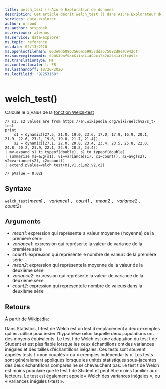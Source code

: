 ```yaml
---
title: welch_test ()-Azure Explorateur de données
description: Cet article décrit welch_test () dans Azure Explorateur de données.
services: data-explorer
author: orspod
ms.author: orspodek
ms.reviewer: alexans
ms.service: data-explorer
ms.topic: reference
ms.date: 02/13/2020
ms.openlocfilehash: 063e0db08b3566ed69957dda675082d8ea6942cf
ms.sourcegitcommit: 608539af6ab511aa11d82c17b782641340fc8974
ms.translationtype: MT
ms.contentlocale: fr-FR
ms.lasthandoff: 10/20/2020
ms.locfileid: "92253168"
---
```

# <a name="welch_test"></a>welch_test()

Calcule le p_value de la [fonction Welch-test](https://en.wikipedia.org/wiki/Welch%27s_t-test)

```kusto
// s1, s2 values are from https://en.wikipedia.org/wiki/Welch%27s_t-test
print
    s1 = dynamic([27.5, 21.0, 19.0, 23.6, 17.0, 17.9, 16.9, 20.1, 21.9, 22.6, 23.1, 19.6, 19.0, 21.7, 21.4]),
    s2 = dynamic([27.1, 22.0, 20.8, 23.4, 23.4, 23.5, 25.8, 22.0, 24.8, 20.2, 21.9, 22.1, 22.9, 20.5, 24.4])
| mv-expand s1 to typeof(double), s2 to typeof(double)
| summarize m1=avg(s1), v1=variance(s1), c1=count(), m2=avg(s2), v2=variance(s2), c2=count()
| extend pValue=welch_test(m1,v1,c1,m2,v2,c2)

// pValue = 0.021
```

## <a name="syntax"></a>Syntaxe

`welch_test(`*mean1* `, ` *variance1* `, ` *count1* `, ` *mean2* `, ` *variance2* `, ` *count2*`)`

## <a name="arguments"></a>Arguments

* *mean1*: expression qui représente la valeur moyenne (moyenne) de la première série
* *variance1*: expression qui représente la valeur de variance de la première série
* *count1*: expression qui représente le nombre de valeurs de la première série
* *mean2*: expression qui représente la moyenne de la valeur de la deuxième série
* *variance2*: expression qui représente la valeur de variance de la deuxième série
* *count2*: expression qui représente le nombre de valeurs dans la deuxième série

## <a name="returns"></a>Retours

À partir de [Wikipédia](https://en.wikipedia.org/wiki/Welch%27s_t-test):

Dans Statistics, t-test de Welch est un test d’emplacement à deux exemples qui est utilisé pour tester l’hypothèse selon laquelle deux populations ont des moyens équivalents. Le test t de Welch est une adaptation du test t de Student et est plus fiable lorsque les deux échantillons ont des variances inégales et des tailles d’échantillons inégales. Ces tests sont souvent appelés tests t « non couplés » ou « exemples indépendants ». Les tests sont généralement appliqués lorsque les unités statistiques sous-jacentes des deux échantillons comparés ne se chevauchent pas. Le test t de Welch est moins populaire que le test t de Student et peut être moins familier aux lecteurs. Le test est également appelé « Welch des variances inégales », ou « variances inégales t-test ».
